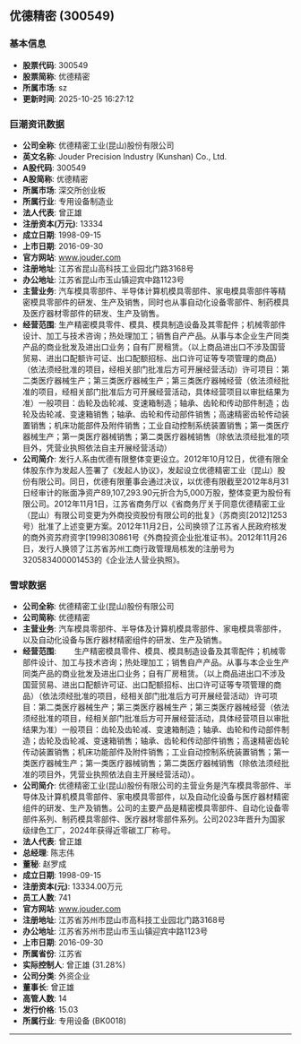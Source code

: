## 优德精密 (300549)

### 基本信息

- **股票代码**: 300549
- **股票简称**: 优德精密
- **所属市场**: sz
- **更新时间**: 2025-10-25 16:27:12

### 巨潮资讯数据

- **公司全称**: 优德精密工业(昆山)股份有限公司
- **英文名称**: Jouder Precision Industry (Kunshan) Co., Ltd.
- **A股代码**: 300549
- **A股简称**: 优德精密
- **所属市场**: 深交所创业板
- **所属行业**: 专用设备制造业
- **法人代表**: 曾正雄
- **注册资本(万元)**: 13334
- **成立日期**: 1998-09-15
- **上市日期**: 2016-09-30
- **官方网站**: www.jouder.com
- **注册地址**: 江苏省昆山高科技工业园北门路3168号
- **办公地址**: 江苏省昆山市玉山镇迎宾中路1123号
- **主营业务**: 汽车模具零部件、半导体计算机模具零部件、家电模具零部件等精密模具零部件的研发、生产及销售，同时也从事自动化设备零部件、制药模具及医疗器材零部件的研发、生产及销售。
- **经营范围**: 生产精密模具零件、模具、模具制造设备及其零配件；机械零部件设计、加工与技术咨询；热处理加工；销售自产产品。从事与本企业生产同类产品的商业批发及进出口业务；自有厂房租赁。（以上商品进出口不涉及国营贸易、进出口配额许可证、出口配额招标、出口许可证等专项管理的商品）（依法须经批准的项目，经相关部门批准后方可开展经营活动）许可项目：第二类医疗器械生产；第三类医疗器械生产；第三类医疗器械经营（依法须经批准的项目，经相关部门批准后方可开展经营活动，具体经营项目以审批结果为准）一般项目：齿轮及齿轮减、变速箱制造；轴承、齿轮和传动部件制造；齿轮及齿轮减、变速箱销售；轴承、齿轮和传动部件销售；高速精密齿轮传动装置销售；机床功能部件及附件销售；工业自动控制系统装置销售；第一类医疗器械生产；第一类医疗器械销售；第二类医疗器械销售（除依法须经批准的项目外，凭营业执照依法自主开展经营活动）
- **公司简介**: 发行人系由优德有限整体变更设立。2012年10月12日，优德有限全体股东作为发起人签署了《发起人协议》，发起设立优德精密工业（昆山）股份有限公司。同日，优德有限董事会通过决议，以优德有限截至2012年8月31日经审计的账面净资产89,107,293.90元折合为5,000万股，整体变更为股份有限公司。2012年11月1日，江苏省商务厅以《省商务厅关于同意优德精密工业（昆山）有限公司变更为外商投资股份有限公司的批复》（苏商资[2012]1253号）批准了上述变更方案。2012年11月2日，公司换领了江苏省人民政府核发的商外资苏府资字[1998]30861号《外商投资企业批准证书》。2012年11月26日，发行人换领了江苏省苏州工商行政管理局核发的注册号为320583400001453的《企业法人营业执照》。

### 雪球数据

- **公司全称**: 优德精密工业(昆山)股份有限公司
- **公司简称**: 优德精密
- **主营业务**: 汽车模具零部件、半导体及计算机模具零部件、家电模具零部件，以及自动化设备与医疗器材精密组件的研发、生产及销售。
- **经营范围**: 　　生产精密模具零件、模具、模具制造设备及其零配件；机械零部件设计、加工与技术咨询；热处理加工；销售自产产品。从事与本企业生产同类产品的商业批发及进出口业务；自有厂房租赁。（以上商品进出口不涉及国营贸易、进出口配额许可证、出口配额招标、出口许可证等专项管理的商品）（依法须经批准的项目，经相关部门批准后方可开展经营活动）许可项目：第二类医疗器械生产；第三类医疗器械生产；第三类医疗器械经营（依法须经批准的项目，经相关部门批准后方可开展经营活动，具体经营项目以审批结果为准）一般项目：齿轮及齿轮减、变速箱制造；轴承、齿轮和传动部件制造；齿轮及齿轮减、变速箱销售；轴承、齿轮和传动部件销售；高速精密齿轮传动装置销售；机床功能部件及附件销售；工业自动控制系统装置销售；第一类医疗器械生产；第一类医疗器械销售；第二类医疗器械销售（除依法须经批准的项目外，凭营业执照依法自主开展经营活动）。
- **公司简介**: 优德精密工业(昆山)股份有限公司的主营业务是汽车模具零部件、半导体及计算机模具零部件、家电模具零部件，以及自动化设备与医疗器材精密组件的研发、生产及销售。公司的主要产品是精密模具零部件、自动化设备零部件系列、制药模具零部件、医疗器材零部件系列。公司2023年晋升为国家级绿色工厂，2024年获得近零碳工厂称号。
- **法人代表**: 曾正雄
- **总经理**: 陈志伟
- **董秘**: 赵罗成
- **成立日期**: 1998-09-15
- **注册资本(元)**: 13334.00万元
- **员工人数**: 741
- **官方网站**: www.jouder.com
- **注册地址**: 江苏省苏州市昆山市高科技工业园北门路3168号
- **办公地址**: 江苏省苏州市昆山市玉山镇迎宾中路1123号
- **上市日期**: 2016-09-30
- **所属省份**: 江苏省
- **实际控制人**: 曾正雄 (31.28%)
- **公司分类**: 外资企业
- **董事长**: 曾正雄
- **高管人数**: 14
- **发行价格**: 15.03
- **所属行业**: 专用设备 (BK0018)

---